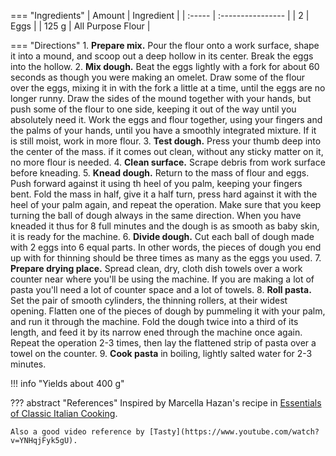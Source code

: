 === "Ingredients"
    | Amount | Ingredient        |
    | :----- | :---------------- |
    | 2      | Eggs              |
    | 125 g  | All Purpose Flour |

=== "Directions"
    1. **Prepare mix.** Pour the flour onto a work surface, shape it into a mound, and scoop out a deep hollow in its center. Break the eggs into the hollow.
    2. **Mix dough.** Beat the eggs lightly with a fork for about 60 seconds as though you were making an omelet. Draw some of the flour over the eggs, mixing it in with the fork a little at a time, until the eggs are no longer runny. Draw the sides of the mound together with your hands, but push some of the flour to one side, keeping it out of the way until you absolutely need it. Work the eggs and flour together, using your fingers and the palms of your hands, until you have a smoothly integrated mixture. If it is still moist, work in more flour.
    3. **Test dough.** Press your thumb deep into the center of the mass. if it comes out clean, without any sticky matter on it, no more flour is needed.
    4. **Clean surface.** Scrape debris from work surface before kneading.
    5. **Knead dough.** Return to the mass of flour and eggs. Push forward against it using th heel of you palm, keeping your fingers bent. Fold the mass in half, give it a half turn, press hard against it with the heel of your palm again, and repeat the operation. Make sure that you keep turning the ball of dough always in the same direction. When you have kneaded it thus for 8 full minutes and the dough is as smooth as baby skin, it is ready for the machine.
    6. **Divide dough.** Cut each ball of dough made with 2 eggs into 6 equal parts. In other words, the pieces of dough you end up with for thinning should be three times as many as the eggs you used.
    7. **Prepare drying place.** Spread clean, dry, cloth dish towels over a work counter near where you'll be using the machine. If you are making a lot of pasta you'll need a lot of counter space and a lot of towels.
    8. **Roll pasta.** Set the pair of smooth cylinders, the thinning rollers, at their widest opening. Flatten one of the pieces of dough by pummeling it with your palm, and run it through the machine. Fold the dough twice into a third of its length, and feed it by its narrow ened through the machine once again. Repeat the operation 2-3 times, then lay the flattened strip of pasta over a towel on the counter.
    9. **Cook pasta** in boiling, lightly salted water for 2-3 minutes.

!!! info "Yields about 400 g"

??? abstract "References"
    Inspired by Marcella Hazan's recipe in [Essentials of Classic Italian Cooking](https://smile.amazon.com/gp/product/039458404X).

    Also a good video reference by [Tasty](https://www.youtube.com/watch?v=YNHqjFyk5gU).
